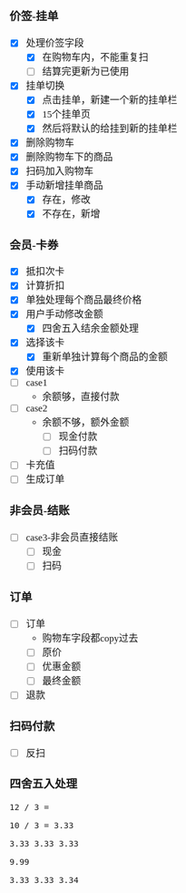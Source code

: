 <span  style="font-family: Simsun,serif; font-size: 17px; ">

### 价签-挂单

- [x] 处理价签字段
    - [x] 在购物车内，不能重复扫
    - [ ] 结算完更新为已使用
- [x] 挂单切换
    - [x] 点击挂单，新建一个新的挂单栏
    - [x] 15个挂单页
    - [x] 然后将默认的给挂到新的挂单栏
- [x] 删除购物车
- [x] 删除购物车下的商品
- [x] 扫码加入购物车
- [x] 手动新增挂单商品
    - [x] 存在，修改
    - [x] 不存在，新增

### 会员-卡券

- [x] 抵扣次卡
- [x] 计算折扣
- [x] 单独处理每个商品最终价格
- [x] 用户手动修改金额
    - [x] 四舍五入结余金额处理
- [x] 选择该卡
    - [x] 重新单独计算每个商品的金额
- [x] 使用该卡
- [ ] case1
    - 余额够，直接付款
- [ ] case2
    - 余额不够，额外金额
        - [ ] 现金付款
        - [ ] 扫码付款
- [ ] 卡充值
- [ ] 生成订单

### 非会员-结账

- [ ] case3-非会员直接结账
    - [ ] 现金
    - [ ] 扫码

### 订单

- [ ] 订单
    - 购物车字段都copy过去
    - [ ] 原价
    - [ ] 优惠金额
    - [ ] 最终金额
- [ ] 退款

### 扫码付款

- [ ] 反扫

### 四舍五入处理

~~~
12 / 3 =

10 / 3 = 3.33 

3.33 3.33 3.33

9.99

3.33 3.33 3.34
~~~

</span>